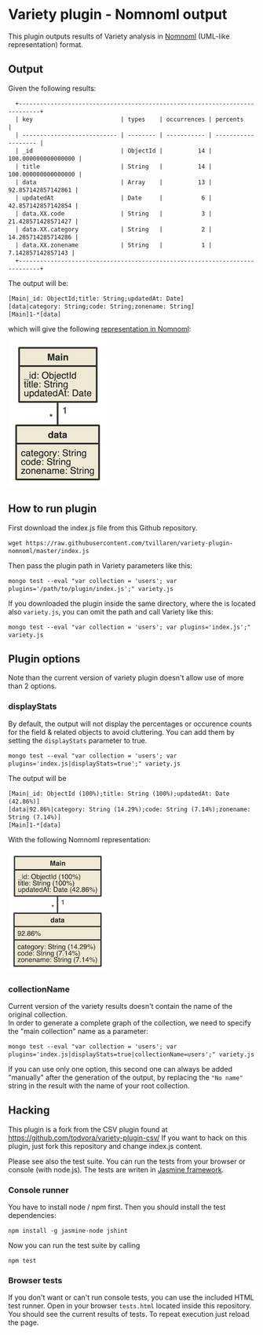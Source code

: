 # Variety plugin - Nomnoml output

This plugin outputs results of Variety analysis in [Nomnoml](http://www.nomnoml.com/) (UML-like representation) format.

## Output

Given the following results:

```
  +----------------------------------------------------------------------------+
  | key                         | types    | occurrences | percents            |
  | --------------------------- | -------- | ----------- | ------------------- |
  | _id                         | ObjectId |          14 | 100.000000000000000 |
  | title                       | String   |          14 | 100.000000000000000 |
  | data                        | Array    |          13 |  92.857142857142861 |
  | updatedAt                   | Date     |           6 |  42.857142857142854 |
  | data.XX.code                | String   |           3 |  21.428571428571427 |
  | data.XX.category            | String   |           2 |  14.285714285714286 |
  | data.XX.zonename            | String   |           1 |   7.142857142857143 |
  +----------------------------------------------------------------------------+
```
The output will be:

```
[Main|_id: ObjectId;title: String;updatedAt: Date] 
[data|category: String;code: String;zonename: String]
[Main]1-*[data]
```

which will give the following [representation in Nomnoml](http://www.nomnoml.com/#view/%5BMain%7C_id%3A%20ObjectId%3Btitle%3A%20String%3BupdatedAt%3A%20Date%5D%20%0A%5Bdata%7Ccategory%3A%20String%3Bcode%3A%20String%3Bzonename%3A%20String%5D%0A%5BMain%5D1-*%5Bdata%5D):

![Graph without stats](./graph-without-stats.png)

## How to run plugin
First download the index.js file from this Github repository.

```
wget https://raw.githubusercontent.com/tvillaren/variety-plugin-nomnoml/master/index.js
```

Then pass the plugin path in Variety parameters like this:

```
mongo test --eval "var collection = 'users'; var plugins='/path/to/plugin/index.js';" variety.js
```

If you downloaded the plugin inside the same directory, where the is located also ```variety.js```,
you can omit the path and call Variety like this:

```
mongo test --eval "var collection = 'users'; var plugins='index.js';" variety.js
```

## Plugin options

Note than the current version of variety plugin doesn't allow use of more than 2 options.

### displayStats

By default, the output will not display the percentages or occurence counts for the field & related objects to avoid cluttering. You can add them by setting the `displayStats` parameter to true.

```
mongo test --eval "var collection = 'users'; var plugins='index.js|displayStats=true';" variety.js
```

The output will be 

```
[Main|_id: ObjectId (100%);title: String (100%);updatedAt: Date (42.86%)] 
[data|92.86%|category: String (14.29%);code: String (7.14%);zonename: String (7.14%)] 
[Main]1-*[data]
```

With the following Nomnoml representation:

![Graph with stats](./graph-with-stats.png)


### collectionName

Current version of the variety results doesn't contain the name of the original collection.  
In order to generate a complete graph of the collection, we need to specify the "main collection" name as a parameter:

```
mongo test --eval "var collection = 'users'; var plugins='index.js|displayStats=true|collectionName=users';" variety.js
```

If you can use only one option, this second one can always be added "manually" after the generation of the output, by replacing the `"No name"` string in the result with the name of your root collection.

## Hacking

This plugin is a fork from the CSV plugin found at https://github.com/todvora/variety-plugin-csv/
If you want to hack on this plugin, just fork this repository and change index.js content.

Please see also the test suite. You can run the tests from your browser or console (with node.js). The tests are writen in [Jasmine framework](https://jasmine.github.io/1.3/introduction.html).

### Console runner
You have to install node / npm first. Then you should install the test dependencies:

```
npm install -g jasmine-node jshint
```

Now you can run the test suite by calling
```
npm test
```

### Browser tests
If you don't want or can't run console tests, you can use the included HTML test runner. Open in your browser ```tests.html``` located inside this repository. You should see the current results of tests. To repeat execution  just reload the page.
